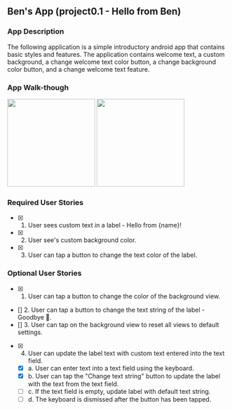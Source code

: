 ## Ben's App (project0.1 - Hello from Ben)

### App Description

The following application is a simple introductory android app that
contains basic styles and features. The application contains welcome text, a custom background, a change welcome text color button, a change background color button, and a change welcome text feature.

### App Walk-though

<img src="http://g.recordit.co/2BTbtYDcx4.gif" width=200>
<img src="http://g.recordit.co/RvtMB3hVJT.gif" width=200><br>


### Required User Stories
- [x] 1. User sees custom text in a label - Hello from {name}!
- [x] 2. User see's custom background color.
- [x] 3. User can tap a button to change the text color of the label.

### Optional User Stories
- [x] 1. User can tap a button to change the color of the background view.
- [] 2. User can tap a button to change the text string of the label - Goodbye 👋.
- [] 3. User can tap on the background view to reset all views to default settings.
- [x] 4. User can update the label text with custom text entered into the text field.
   - [x] a. User can enter text into a text field using the keyboard.
   - [x] b. User can tap the "Change text string" button to update the label with the text from the text field.
   - [ ] c. If the text field is empty, update label with default text string.
   - [ ] d. The keyboard is dismissed after the button has been tapped.
